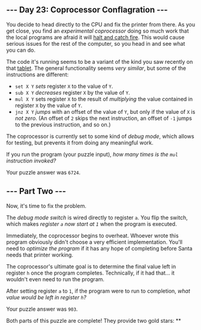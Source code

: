 --- Day 23: Coprocessor Conflagration ---
-----------------------------------------

You decide to head directly to the CPU and fix the printer from there.
As you get close, you find an *experimental coprocessor* doing so much
work that the local programs are afraid it will [halt and catch fire].
This would cause serious issues for the rest of the computer, so you
head in and see what you can do.

The code it's running seems to be a variant of the kind you saw recently
on that [tablet]. The general functionality seems *very similar*, but
some of the instructions are different:

-   `set X Y` *sets* register `X` to the value of `Y`.
-   `sub X Y` *decreases* register `X` by the value of `Y`.
-   `mul X Y` sets register `X` to the result of *multiplying* the value
    contained in register `X` by the value of `Y`.
-   `jnz X Y` *jumps* with an offset of the value of `Y`, but only if
    the value of `X` is *not zero*. (An offset of `2` skips the next
    instruction, an offset of `-1` jumps to the previous instruction,
    and so on.)

The coprocessor is currently set to some kind of *debug mode*, which
allows for testing, but prevents it from doing any meaningful work.

If you run the program (your puzzle input), *how many times is the `mul`
instruction invoked?*

Your puzzle answer was `6724`.

--- Part Two ---
----------------

Now, it's time to fix the problem.

The *debug mode switch* is wired directly to register `a`. You flip the
switch, which makes *register `a` now start at `1`* when the program is
executed.

Immediately, the coprocessor begins to overheat. Whoever wrote this
program obviously didn't choose a very efficient implementation. You'll
need to *optimize the program* if it has any hope of completing before
Santa needs that printer working.

The coprocessor's ultimate goal is to determine the final value left in
register `h` once the program completes. Technically, if it had that...
it wouldn't even need to run the program.

After setting register `a` to `1`, if the program were to run to
completion, *what value would be left in register `h`?*

Your puzzle answer was `903`.

Both parts of this puzzle are complete! They provide two gold stars:
\*\*

  [halt and catch fire]: https://en.wikipedia.org/wiki/Halt_and_Catch_Fire
  [tablet]: 18
